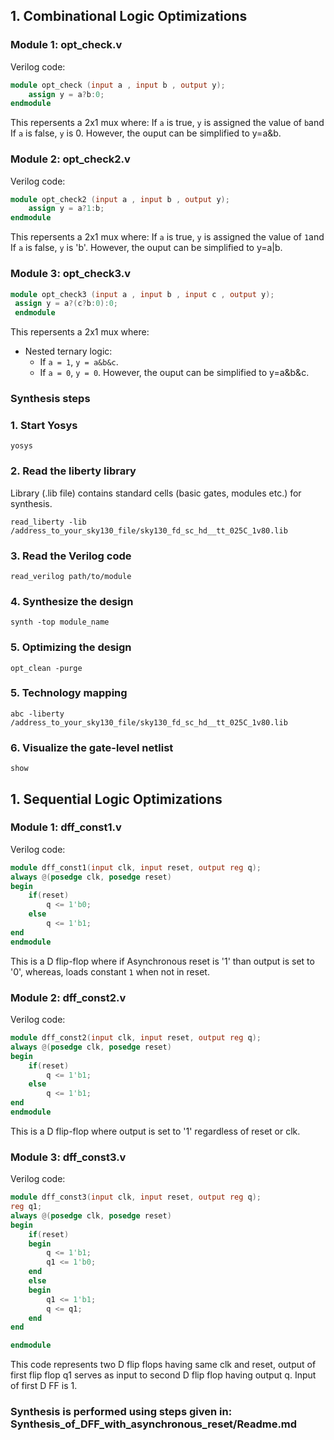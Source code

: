 ## 1. Combinational Logic Optimizations

### Module 1: opt_check.v

Verilog code:
```verilog
module opt_check (input a , input b , output y);
	assign y = a?b:0;
endmodule
```
This repersents a 2x1 mux where: If `a` is true, `y` is assigned the value of `b`and If `a` is false, `y` is 0. However, the ouput can be simplified to y=a&b.

### Module 2: opt_check2.v

Verilog code:
```verilog
module opt_check2 (input a , input b , output y);
	assign y = a?1:b;
endmodule
```

This repersents a 2x1 mux where: If `a` is true, `y` is assigned the value of `1`and If `a` is false, `y` is 'b'. However, the ouput can be simplified to y=a|b.
 
### Module 3: opt_check3.v
```verilog
module opt_check3 (input a , input b , input c , output y);
 assign y = a?(c?b:0):0;
 endmodule
```
This repersents a 2x1 mux where: 
- Nested ternary logic:
  - If `a = 1`, `y = a&b&c`.
  - If `a = 0`, `y = 0`.
However, the ouput can be simplified to y=a&b&c.

### Synthesis steps 
### 1. Start Yosys

  ```shell
yosys
  ```

### 2. **Read the liberty library**
Library (.lib file) contains standard cells (basic gates, modules etc.) for synthesis.
  ```shell
read_liberty -lib /address_to_your_sky130_file/sky130_fd_sc_hd__tt_025C_1v80.lib
  ```

### 3. **Read the Verilog code**
  ```shell
 read_verilog path/to/module
  ```

### 4. **Synthesize the design**
  ```shell
synth -top module_name
   ```
### 5. **Optimizing the design**
```shell
opt_clean -purge
```

### 5. **Technology mapping**
  ```shell
abc -liberty /address_to_your_sky130_file/sky130_fd_sc_hd__tt_025C_1v80.lib
   ```

### 6. **Visualize the gate-level netlist**

```shell
show
```

## 1. Sequential Logic Optimizations
### Module 1: dff_const1.v
Verilog code:

```verilog
module dff_const1(input clk, input reset, output reg q);
always @(posedge clk, posedge reset)
begin
	if(reset)
		q <= 1'b0;
	else
		q <= 1'b1;
end
endmodule
```
This is a D flip-flop where if Asynchronous reset is '1' than output is set to '0', whereas, loads constant `1` when not in reset. 
### Module 2: dff_const2.v

Verilog code:

```verilog
module dff_const2(input clk, input reset, output reg q);
always @(posedge clk, posedge reset)
begin
	if(reset)
		q <= 1'b1;
	else
		q <= 1'b1;
end
endmodule
```
This is a D flip-flop where  output is set to '1' regardless of reset or clk.



### Module 3: dff_const3.v
Verilog code:

```verilog
module dff_const3(input clk, input reset, output reg q);
reg q1;
always @(posedge clk, posedge reset)
begin
	if(reset)
	begin
		q <= 1'b1;
		q1 <= 1'b0;
	end
	else
	begin
		q1 <= 1'b1;
		q <= q1;
	end
end

endmodule
```
This code represents two D flip flops having same clk and reset, output of first flip flop q1 serves as input to second D flip flop having output q. Input of first D FF is 1.

### Synthesis is performed using steps given in: Synthesis_of_DFF_with_asynchronous_reset/Readme.md


